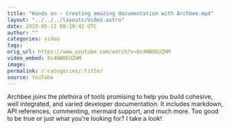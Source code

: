 ```yaml
---
title: "Hands on - Creating amazing documentation with Archbee.mp4"
layout: "../../../layouts/Video.astro"
date: 2022-05-11 08:19:42 UTC
author: ""
categories: video
tags: 
orig_url: https://www.youtube.com/watch?v=8s4NWOEUZHM
video_embed: 8s4NWOEUZHM
image:
permalink: /:categories/:title/
source: YouTube
---
```

Archbee joins the plethora of tools promising to help you build cohesive, well integrated, and varied developer documentation. It includes markdown, API references, commenting, mermaid support, and much more. Too good to be true or just what you're looking for? I take a look!